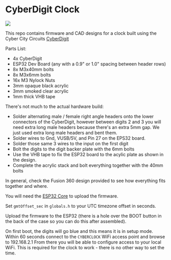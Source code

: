 # CyberDigit Clock

[![](http://img.youtube.com/vi/4m0iQuYpwDA/0.jpg)](http://www.youtube.com/watch?v=4m0iQuYpwDA "CyberClock")

This repo contains firmware and CAD designs for a clock built using the Cyber City Circuits [CyberDigit](https://shop.cybercitycircuits.com/products/cyber-digit-rgb-7-segment-display)

Parts List:

- 4x CyberDigit
- ESP32 Dev Board (any with a 0.9" or 1.0" spacing between header rows)
- 8x M3x40mm bolts
- 8x M3x6mm bolts
- 16x M3 Nylock Nuts
- 3mm opaque black acrylic
- 3mm smoked clear acrylic
- 1mm thick VHB tape

There's not much to the actual hardware build:

- Solder alternating male / female right angle headers onto the lower  connectors of the CyberDigit, however between digits 2 and 3 you will need extra long male headers because there's an extra 5mm gap. We just used extra long male headers and bent them.
- Solder wires to Gnd, VUSB/5V, and Pin 27 on the EPS32 board.
- Solder those same 3 wires to the input on the first digit
- Bolt the digits to the digit backer plate with the 6mm bolts
- Use the VHB tape to fix the ESP32 board to the acylic plate as shown in the design.
- Complete the acrylic stack and bolt everything together with the 40mm bolts

In general, check the Fusion 360 design provided to see how everything fits together and where.

You will need the [ESP32 Core](https://github.com/espressif/arduino-esp32) to upload the firmware.

Set `gmtOffset_sec` in `globals.h` to your UTC timezone offset in seconds.

Upload the firmware to the ESP32 (there is a hole over the BOOT button in the back of the case so you can do this after assembled).

On first boot, the digits will go blue and this means it is in setup mode. Within 60 seconds connect to the `CYBERCLOCK` WiFi access point and browse to 192.168.2.1
From there you will be able to configure access to your local WiFi. This is required for the clock to work - there is no other way to set the time.
